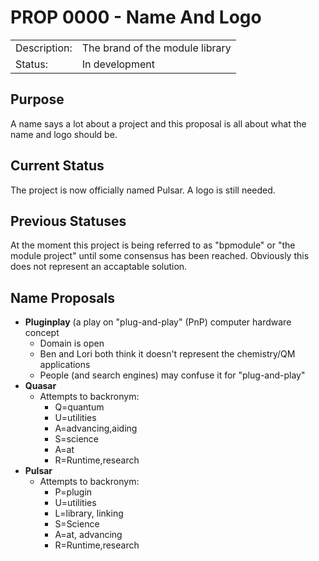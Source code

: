 # PROP 0000 - Name And Logo

|                |                                           |
|:---------------|:------------------------------------------|
| Description:   | The brand of the module library           |
| Status:        | In development                            |


## Purpose

A name says a lot about a project and this proposal is all about what
the name and logo should be.

## Current Status

The project is now officially named Pulsar.  A logo is still needed.

## Previous Statuses

At the moment this project is being referred to as "bpmodule" or "the
module project" until some consensus has been reached.  Obviously this
does not represent an accaptable solution.


## Name Proposals

* **Pluginplay** (a play on "plug-and-play" (PnP) computer hardware concept
  * Domain is open
  * Ben and Lori both think it doesn't represent the chemistry/QM applications
  * People (and search engines) may confuse it for "plug-and-play"
* **Quasar**
  * Attempts to backronym:
    * Q=quantum 
    * U=utilities 
    * A=advancing,aiding
    * S=science 
    * A=at
    * R=Runtime,research
* **Pulsar**
  * Attempts to backronym: 
    * P=plugin
    * U=utilities
    * L=library, linking
    * S=Science
    * A=at, advancing
    * R=Runtime,research

